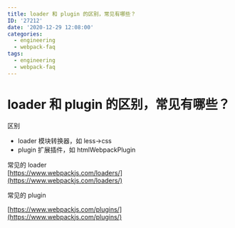 ```yaml
---
title: loader 和 plugin 的区别，常见有哪些？
ID: '27212'
date: '2020-12-29 12:08:00'
categories:
  - engineering
  - webpack-faq
tags:
  - engineering
  - webpack-faq
---
```


# loader 和 plugin 的区别，常见有哪些？

区别

- loader 模块转换器，如 less->css
- plugin 扩展插件，如 htmlWebpackPlugin

常见的 loader  
[https://www.webpackjs.com/loaders/](https://www.webpackjs.com/loaders/)

常见的 plugin

[https://www.webpackjs.com/plugins/](https://www.webpackjs.com/plugins/)
 
 
 
 
 
 
